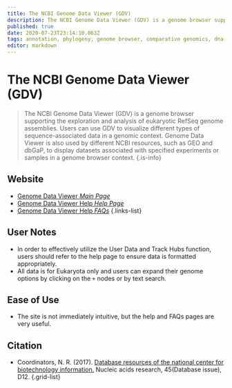 ```yaml
---
title: The NCBI Genome Data Viewer (GDV)
description: The NCBI Genome Data Viewer (GDV) is a genome browser supporting the exploration and analysis of eukaryotic RefSeq genome assemblies.
published: true
date: 2020-07-23T23:14:10.063Z
tags: annotation, phylogeny, genome browser, comparative genomics, dna, database, browser, data visualization, eukaryota, curated
editor: markdown
---
```


# The NCBI Genome Data Viewer (GDV)

> The NCBI Genome Data Viewer (GDV) is a genome browser supporting the exploration and analysis of eukaryotic RefSeq genome assemblies. Users can use GDV to visualize different types of sequence-associated data in a genomic context. Genome Data Viewer is also used by different NCBI resources, such as GEO and dbGaP, to display datasets associated with specified experiments or samples in a genome browser context.
{.is-info}



## Website

- [Genome Data Viewer *Main Page*](https://www.ncbi.nlm.nih.gov/genome/gdv/)
- [Genome Data Viewer Help *Help Page*](https://www.ncbi.nlm.nih.gov/genome/gdv/browser/help/)
- [Genome Data Viewer Help *FAQs*](https://www.ncbi.nlm.nih.gov/genome/gdv/browser/faq/)
{.links-list}


## User Notes

- In order to effectively utilize the User Data and Track Hubs function, users should refer to the help page to ensure data is formatted appropriately. 
- All data is for Eukaryota only and users can expand their genome options by clicking on the `+` nodes or by text search. 

## Ease of Use

- The site is not immediately intuitive, but the help and FAQs pages are very useful. 

## Citation

- Coordinators, N. R. (2017). [Database resources of the national center for biotechnology information.](https://www.ncbi.nlm.nih.gov/pmc/articles/PMC5210554/) Nucleic acids research, 45(Database issue), D12.
{.grid-list}